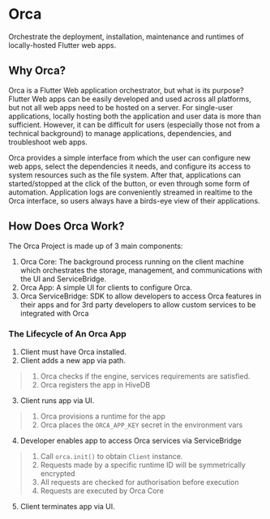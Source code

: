 # Orca

Orchestrate the deployment, installation, maintenance and runtimes of locally-hosted Flutter web apps.

## Why Orca?
Orca is a Flutter Web application orchestrator, but what is its purpose? Flutter Web apps can be easily developed and used across all platforms, but not all web apps need to be hosted on a server. For single-user applications, locally hosting both the application and user data is more than sufficient. However, it can be difficult for users (especially those not from a technical background) to manage applications, dependencies, and troubleshoot web apps.

Orca provides a simple interface from which the user can configure new web apps, select the dependencies it needs, and configure its access to system resources such as the file system. After that, applications can started/stopped at the click of the button, or even through some form of automation. Application logs are conveniently streamed in realtime to the Orca interface, so users always have a birds-eye view of their applications.

## How Does Orca Work?

The Orca Project is made up of 3 main components:

1. Orca Core: The background process running on the client machine which orchestrates the storage, management, and communications with the UI and ServiceBridge.
2. Orca App: A simple UI for clients to configure Orca.
3. Orca ServiceBridge: SDK to allow developers to access Orca features in their apps and for 3rd party developers to allow custom services to be integrated with Orca

### The Lifecycle of An Orca App

1. Client must have Orca installed.
2. Client adds a new app via path.
> 1. Orca checks if the engine, services requirements are satisfied.
> 2. Orca registers the app in HiveDB
3. Client runs app via UI.
> 1. Orca provisions a runtime for the app
> 2. Orca places the `ORCA_APP_KEY` secret in the environment vars
4. Developer enables app to access Orca services via ServiceBridge
> 1. Call `orca.init()` to obtain `Client` instance.
> 2. Requests made by a specific runtime ID will be symmetrically encrypted
> 3. All requests are checked for authorisation before execution
> 4. Requests are executed by Orca Core
5. Client terminates app via UI.